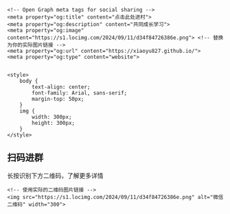 <html lang="en">
<head>
    <meta charset="UTF-8">
    <meta name="viewport" content="width=device-width, initial-scale=1.0">
    <title>扫码进群</title>

    <!-- Open Graph meta tags for social sharing -->
    <meta property="og:title" content="点击此处进村">
    <meta property="og:description" content="共同成长学习">
    <meta property="og:image" content="https://s1.locimg.com/2024/09/11/d34f84726386e.png"> <!-- 替换为你的实际图片链接 -->
    <meta property="og:url" content="https://xiaoyu827.github.io/">
    <meta property="og:type" content="website">

    
    <style>
        body {
            text-align: center;
            font-family: Arial, sans-serif;
            margin-top: 50px;
        }
        img {
            width: 300px;
            height: 300px;
        }
    </style>
</head>
<body>
    <h2>扫码进群</h2>
    <p>长按识别下方二维码，了解更多详情</p>
   
    <!-- 使用实际的二维码图片链接 -->
    <img src="https://s1.locimg.com/2024/09/11/d34f84726386e.png" alt="微信二维码" width="300">
</body>
</html>
